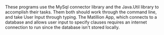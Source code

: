 These programs use the MySql connector library and the Java.Util library to accomplish their tasks. Them both should work through the command line, and take User Input through typing. 
The Matillion App, which connects to a database and allows user input to specify clauses requires an internet connection to run since the database isn't stored locally.  
